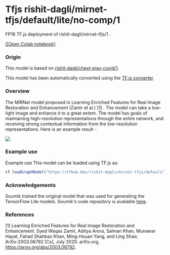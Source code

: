 # Tfjs rishit-dagli/mirnet-tfjs/default/lite/no-comp/1

FP16 TF.js deployment of rishit-dagli/mirnet-tfjs/1 .

<!-- parent-model: rishit-dagli/mirnet-tfjs/1 -->
<!-- asset-path: https://github.com/Rishit-dagli/MIRNet-TFJS/releases/download/v0.2.0/mirnet_float_!6.tar.gz -->

[![Open Colab notebook]](https://colab.research.google.com/github/Rishit-dagli/MIRNet-TFJS/blob/main/MIRNet_TFJS.ipynb)

### Origin
This model is based on [rishit-dagli/chest-xray-covid/1](https://tfhub.dev/rishit-dagli/mirnet-tfjs/1/).

This model has been automatically converted using the [TF.js converter](https://github.com/tensorflow/tfjs/tree/master/tfjs-converter).

### Overview
The MIRNet model proposed in Learning Enriched Features for Real Image Restoration and Enhancement (Zamir et al.) [1] . The model can take a low-light image and enhance it to a great extent. The model has goals of maintaining high-resolution representations through the entire network, and receiving strong contextual information from the low-resolution representations. Here is an example result -

![](https://i.imgur.com/58VzXAO.png)

### Example use
Example use
This model can be loaded using TF.js as:

```js
tf.loadGraphModel("https://tfhub.dev/rishit-dagli/mirnet-tfjs/default/lite/fp16/1", { fromTFHub: true })
```

### Acknowledgements
Soumik trained the original model that was used for generating the TensorFlow Lite models. Soumik's code repository is available [here](https://github.com/soumik12345/MIRNet).

### References

[1] Learning Enriched Features for Real Image Restoration and Enhancement. Syed Waqas Zamir, Aditya Arora, Salman Khan, Munawar Hayat, Fahad Shahbaz Khan, Ming-Hsuan Yang, and Ling Shao; ArXiv:2003.06792 [Cs], July 2020. arXiv.org, https://arxiv.org/abs/2003.06792.